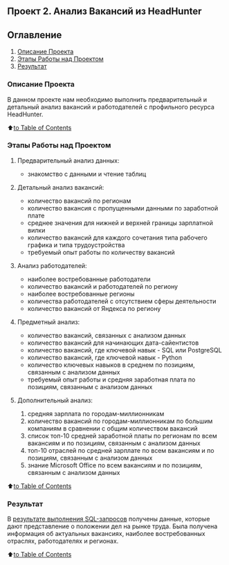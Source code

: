 ## **Проект 2. Анализ Вакансий из HeadHunter**

## Оглавление
1. [Описание Проекта](README.md#описание-проекта)
2. [Этапы Работы над Проектом](README.md#этапы-работы-над-проектом)
3. [Результат](README.md#результат)

### Описание Проекта

В данном проекте нам необходимо выполнить предварительный и детальный анализ вакансий и работодателей с профильного ресурса HeadHunter.


:arrow_up:[to Table of Contents](README.md#оглавление)


### Этапы Работы над Проектом

1. Предварительный анализ данных:
   - знакомство с данными и чтение таблиц

2. Детальный анализ вакансий:
   - количество вакансий по регионам
   - количество вакансия с пропущенными данными по заработной плате
   - среднее значения для нижней и верхней границы зарплатной вилки
   - количество вакансий для каждого сочетания типа рабочего графика и типа трудоустройства
   - требуемый опыт работы по количеству вакансий

3. Анализ работодателей:
   - наиболее востребованные работодатели
   - количество вакансий и работодателей по региону
   - наиболее востребованные регионы
   - количества работодателей с отсутствием сферы деятельности
   - количество вакансий от Яндекса по региону

4. Предметный анализ:
   - количество вакансий, связанных с анализом данных
   - количество вакансий для начинающих дата-сайентистов
   - количество вакансий, где ключевой навык - SQL или PostgreSQL
   - количество вакансий, где ключевой навык - Python
   - количество ключевых навыков в среднем по позициям, связанным с анализом данных
   - требуемый опыт работы и средняя заработная плата по позициям, связанным с анализом данных

5. Дополнительный анализ:
   1. средняя зарплата по городам-миллионникам
   2. количество вакансий по городам-миллионникам по большим компаниям в сравнении с общим количеством вакансий
   3. список топ-10 средней заработной платы по регионам по всем вакансиям и по позициям, связанным с анализом данных
   4. топ-10 отраслей по средней зарплате по всем вакансиям и по позициям, связанным с анализом данных
   5. знание Microsoft Office по всем вакансиям и по позициям, связанным с анализом данных


:arrow_up:[to Table of Contents](README.md#оглавление)


### Результат
В [результате выполнения SQL-запросов](https://github.com/tori938/PROJECT-2/blob/master/Project_2.ipynb) получены данные, которые дают представление о положении дел на рынке труда. Была получена информация об актуальных вакансиях, наиболее востребованных отраслях, работодателях и регионах.


:arrow_up:[to Table of Contents](README.md#оглавление)

